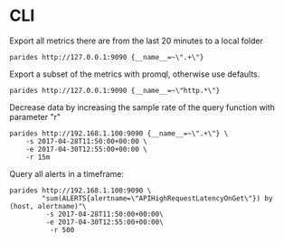 # CLI

Export all metrics there are from the last 20 minutes to a local folder

    parides http://127.0.0.1:9090 {__name__=~\".+\"} 
        
Export a subset of the metrics with promql, otherwise use defaults.

    parides http://127.0.0.1:9090 {__name__=~\"http.*\"} 

Decrease data by increasing the sample rate of the query function with parameter "r"
  
    parides http://192.168.1.100:9090 {__name__=~\".+\"} \
        -s 2017-04-28T11:50:00+00:00 \
        -e 2017-04-30T12:55:00+00:00 \
        -r 15m

Query all alerts in a timeframe: 

    parides http://192.168.1.100:9090 \
            "sum(ALERTS{alertname=\"APIHighRequestLatencyOnGet\"}) by (host, alertname)"\
             -s 2017-04-28T11:50:00+00:00\
             -e 2017-04-30T12:55:00+00:00\
              -r 500